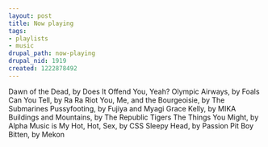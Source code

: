 ```yaml
--- 
layout: post
title: Now playing
tags: 
- playlists
- music
drupal_path: now-playing
drupal_nid: 1919
created: 1222878492
---
```

Dawn of the Dead, by Does It Offend You, Yeah?
Olympic Airways, by Foals
Can You Tell, by Ra Ra Riot
You, Me, and the Bourgeoisie, by The Submarines
Pussyfooting, by Fujiya and Myagi
Grace Kelly, by MIKA
Buildings and Mountains, by The Republic Tigers
The Things You Might, by Alpha
Music is My Hot, Hot, Sex, by CSS
Sleepy Head, by Passion Pit
Boy Bitten, by Mekon
